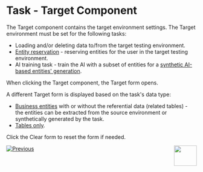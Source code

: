# Task - Target Component

The Target component contains the target environment settings. The Target environment must be set for the following tasks: 

- Loading and/or deleting data to/from the target testing environment.
- [Entity reservation](/articles/TDM/tdm_architecture/08_entity_reservation.md) - reserving entities for the user in the target testing environment.
- AI training task - train the AI with a subset of entities for a [synthetic AI-based entities' generation](14e_task_source_ai_based_generation.md). 

When clicking the Target component, the Target form opens.

A different Target form is displayed based on the task's data type:

- [Business entities](17a_task_target_component_entities.md) with or without the referential data (related tables) - the entities can be extracted from the source environment or synthetically generated by the task.
- [Tables only](17b_task_target_component_tables.md).  

Click the Clear form to reset the form if needed.





 [![Previous](/articles/images/Previous.png)](16_task_test_data_store_component.md)[<img align="right" width="60" height="54" src="/articles/images/Next.png">](18_task_advanced_settings.md)

